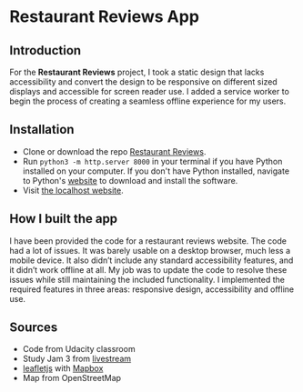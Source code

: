 # Restaurant Reviews App

## Introduction
For the **Restaurant Reviews** project, I took a static design that lacks accessibility and convert the design to be responsive on different sized displays and accessible for screen reader use. I added a service worker to begin the process of creating a seamless offline experience for my users.


## Installation
- Clone or download the repo [Restaurant Reviews](https://github.com/flanzana/restaurant-reviews-app).
- Run `python3 -m http.server 8000` in your terminal if you have Python installed on your computer. If you don't have Python installed, navigate to Python's [website](https://www.python.org/) to download and install the software.
- Visit [the localhost website](http://localhost:8000).


## How I built the app
I have been provided the code for a restaurant reviews website. The code had a lot of issues. It was barely usable on a desktop browser, much less a mobile device. It also didn’t include any standard accessibility features, and it didn’t work offline at all. My job was to update the code to resolve these issues while still maintaining the included functionality. I implemented the required features in three areas: responsive design, accessibility and offline use.

## Sources
- Code from Udacity classroom
- Study Jam 3 from [livestream](https://www.youtube.com/watch?v=TxXwlOAXUko)
- [leafletjs](https://leafletjs.com/) with [Mapbox](https://www.mapbox.com/)
- Map from OpenStreetMap